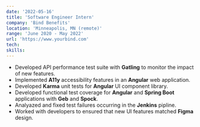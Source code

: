 ```yaml
---
date: '2022-05-16'
title: 'Software Engineer Intern'
company: 'Bind Benefits'
location: 'Minneapolis, MN (remote)'
range: 'June 2020 - May 2022'
url: 'https://www.yourbind.com'
tech:
skills:
---
```


- Developed API performance test suite with **Gatling** to monitor the impact of new features.
- Implemented **A11y** accessibility features in an **Angular** web application.
- Developed **Karma** unit tests for **Angular** UI component library.
- Developed functional test coverage for **Angular** and **Spring Boot** applications with **Geb** and **Spock**.
- Analyazed and fixed test failures occurring in the **Jenkins** pipline.
- Worked with developers to ensured that new UI features matched **Figma** design.
